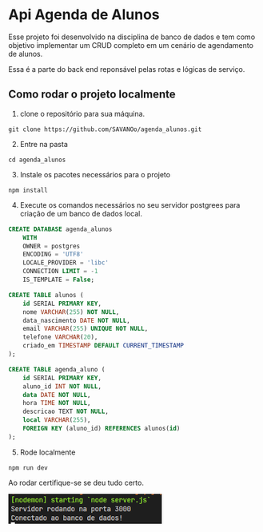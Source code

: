 # Api Agenda de Alunos

Esse projeto foi desenvolvido na disciplina de banco de dados e tem como objetivo implementar um CRUD completo em um cenário de agendamento de alunos.

Essa é a parte do back end reponsável pelas rotas e lógicas de serviço.

## Como rodar o projeto localmente
1. clone o repositório para sua máquina.

``` 
git clone https://github.com/SAVANOo/agenda_alunos.git 
```

2. Entre na pasta
``` shell
cd agenda_alunos
``` 

3. Instale os pacotes necessários para o projeto
``` shell
npm install 
``` 

4. Execute os comandos necessários no seu servidor postgrees para criação de um banco de dados local.


``` sql
CREATE DATABASE agenda_alunos
    WITH
    OWNER = postgres
    ENCODING = 'UTF8'
    LOCALE_PROVIDER = 'libc'
    CONNECTION LIMIT = -1
    IS_TEMPLATE = False;
```

``` sql
CREATE TABLE alunos (
    id SERIAL PRIMARY KEY,
    nome VARCHAR(255) NOT NULL,
    data_nascimento DATE NOT NULL,
    email VARCHAR(255) UNIQUE NOT NULL,
    telefone VARCHAR(20),
    criado_em TIMESTAMP DEFAULT CURRENT_TIMESTAMP
);
```

``` sql
CREATE TABLE agenda_aluno (
    id SERIAL PRIMARY KEY,
    aluno_id INT NOT NULL,
    data DATE NOT NULL,
    hora TIME NOT NULL,
    descricao TEXT NOT NULL,
    local VARCHAR(255),
    FOREIGN KEY (aluno_id) REFERENCES alunos(id)
);
```

5. Rode localmente
``` shell
npm run dev
```

Ao rodar certifique-se se deu tudo certo.

![alt text](image.png)
